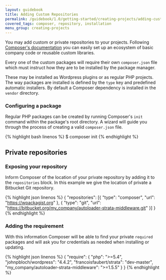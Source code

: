 ```yaml
---
layout: guidebook
title: Adding Custom Repositories
permalink: /guidebook/1.0/getting-started/creating-projects/adding-custom-repositories/
covered_tags: composer, repository, installation
menu_group: creating-projects
---
```


You may add custom or private repositories to your projects. Following [Composer's documentation](https://getcomposer.org/doc/05-repositories.md) you can easily set up an ecosystem of basic company code or reusable custom libraries.

Every one of the custom packages will require their own `composer.json` file which must instruct how they are to be installed by the package manager.

These may be installed as Wordpress plugins or as regular PHP projects. The way packages are installed is defined by the `type` key and predefined automatic installers. By default a Composer dependency is installed in the `vendor` directory.

### Configuring a package

Regular PHP packages can be created by running Composer's `init` command within the package's root directory. A wizard will guide you through the process of creating a valid `composer.json` file.

{% highlight bash linenos %}
$ composer init
{% endhighlight %}

## Private repositories

### Exposing your repository

Inform Composer of the location of your private repository by adding it to the `repositories` block. In this example we give the location of private a Bitbucket Git repository.

{% highlight json linenos %}
{
    "repositories": [{
        "type": "composer",
        "url": "https://wpackagist.org"
    }, {
        "type": "git",
        "url": "https://bitbucket.org/my_company/autoloader-strata-middleware.git"
    }]
}
{% endhighlight %}


### Adding the requirement

With this information Composer will be able to find your private `required` packages and will ask you for credentials as needed when installing or updating.

{% highlight json linenos %}
{
    "require": {
        "php": ">=5.4",
        "johnpbloch/wordpress": "4.4.2",
        "francoisfaubert/strata": "dev-master",
        "my_company/autoloader-strata-middleware": ">=1.5.5"
    }
}
{% endhighlight %}
